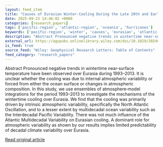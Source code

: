 ```yaml
---
layout: feed_item
title: "Causes of Eurasian Winter‐Cooling During the Late 20th and Early 21st Century"
date: 2025-09-23 14:46:02 +0000
categories: [research_papers]
tags: ['pacific-region', 'atlantic-region', 'oceania', 'hurricanes']
keywords: ['pacific-region', 'winter', 'causes', 'eurasian', 'atlantic-region', 'oceania', 'hurricanes']
description: "Abstract Pronounced negative trends in wintertime near‐surface temperature have been observed over Eurasia during 1993–2013"
external_url: https://agupubs.onlinelibrary.wiley.com/doi/10.1029/2024GL114140?af=R
is_feed: true
source_feed: "Wiley: Geophysical Research Letters: Table of Contents"
feed_category: "research_papers"
---
```


Abstract Pronounced negative trends in wintertime near‐surface temperature have been observed over Eurasia during 1993–2013. It is unclear whether the cooling was due to internal atmospheric variability or forced from either the ocean surface or changes in atmospheric composition. In this study, we use ensembles of atmosphere‐model integrations for the period 1993–2013 to investigate the mechanisms of the wintertime cooling over Eurasia. We find that the cooling was primarily driven by intrinsic atmospheric variability, specifically the North Atlantic Oscillation, and to a lesser extent by multidecadal ocean variability such as the Interdecadal Pacific Variability. There was not much influence of the Atlantic Multidecadal Variability on Eurasian cooling. A dominant role for atmospheric variability as shown by our results implies limited predictability of decadal climate variability over Eurasia.

[Read original article](https://agupubs.onlinelibrary.wiley.com/doi/10.1029/2024GL114140?af=R)
